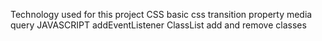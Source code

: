 Technology used for this project
CSS
basic css
transition property
media query
JAVASCRIPT
addEventListener
ClassList 
add  and remove classes